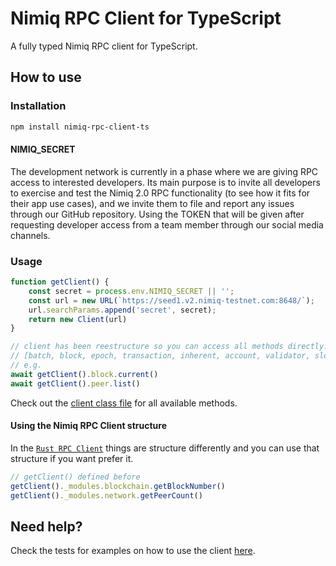 # Nimiq RPC Client for TypeScript

A fully typed Nimiq RPC client for TypeScript.

## How to use

### Installation

```bash
npm install nimiq-rpc-client-ts
```

#### NIMIQ_SECRET

The development network is currently in a phase where we are giving RPC access to interested developers. Its main purpose is to invite all developers to exercise and test the Nimiq 2.0 RPC functionality (to see how it fits for their app use cases), and we invite them to file and report any issues through our GitHub repository. Using the TOKEN that will be given after requesting developer access from a team member through our social media channels.


### Usage

```typescript
function getClient() {
    const secret = process.env.NIMIQ_SECRET || '';
    const url = new URL(`https://seed1.v2.nimiq-testnet.com:8648/`);
    url.searchParams.append('secret', secret);
    return new Client(url)
}

// client has been reestructure so you can access all methods directly. You can access using:
// [batch, block, epoch, transaction, inherent, account, validator, slots, mempool, stakes, staker, peers, constant, htlc, vesting, zeroKnowledgeProof, logs]
// e.g.
await getClient().block.current()
await getClient().peer.list()
```

Check out the [client class file](./src/index.ts) for all available methods.

#### Using the Nimiq RPC Client structure

In the [`Rust RPC Client`](https://github.com/nimiq/core-rs-albatross/tree/albatross/rpc-server/src/dispatchers) things are structure differently and you can use that structure if you want prefer it.

```typescript
// getClient() defined before
getClient()._modules.blockchain.getBlockNumber()
getClient()._modules.network.getPeerCount()
```

## Need help?

Check the tests for examples on how to use the client [here](./src/index.test.ts).